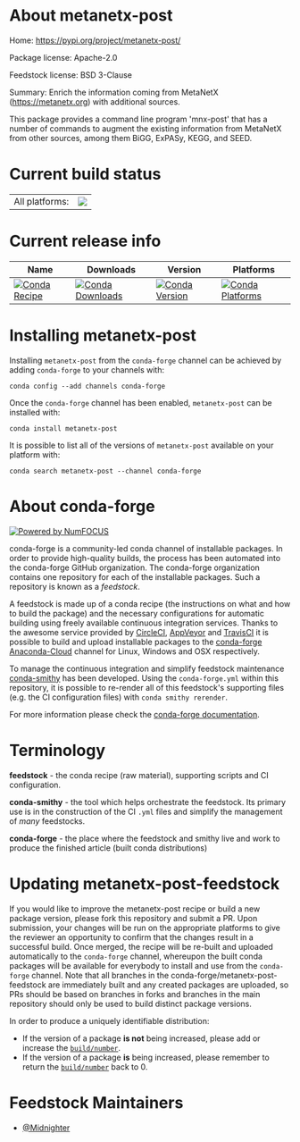 About metanetx-post
===================

Home: https://pypi.org/project/metanetx-post/

Package license: Apache-2.0

Feedstock license: BSD 3-Clause

Summary: Enrich the information coming from MetaNetX (https://metanetx.org) with additional sources.

This package provides a command line program 'mnx-post' that has a number of
commands to augment the existing information from MetaNetX from other
sources, among them BiGG, ExPASy, KEGG, and SEED.


Current build status
====================


<table><tr><td>All platforms:</td>
    <td>
      <a href="https://dev.azure.com/conda-forge/feedstock-builds/_build/latest?definitionId=9238&branchName=master">
        <img src="https://dev.azure.com/conda-forge/feedstock-builds/_apis/build/status/metanetx-post-feedstock?branchName=master">
      </a>
    </td>
  </tr>
</table>

Current release info
====================

| Name | Downloads | Version | Platforms |
| --- | --- | --- | --- |
| [![Conda Recipe](https://img.shields.io/badge/recipe-metanetx--post-green.svg)](https://anaconda.org/conda-forge/metanetx-post) | [![Conda Downloads](https://img.shields.io/conda/dn/conda-forge/metanetx-post.svg)](https://anaconda.org/conda-forge/metanetx-post) | [![Conda Version](https://img.shields.io/conda/vn/conda-forge/metanetx-post.svg)](https://anaconda.org/conda-forge/metanetx-post) | [![Conda Platforms](https://img.shields.io/conda/pn/conda-forge/metanetx-post.svg)](https://anaconda.org/conda-forge/metanetx-post) |

Installing metanetx-post
========================

Installing `metanetx-post` from the `conda-forge` channel can be achieved by adding `conda-forge` to your channels with:

```
conda config --add channels conda-forge
```

Once the `conda-forge` channel has been enabled, `metanetx-post` can be installed with:

```
conda install metanetx-post
```

It is possible to list all of the versions of `metanetx-post` available on your platform with:

```
conda search metanetx-post --channel conda-forge
```


About conda-forge
=================

[![Powered by NumFOCUS](https://img.shields.io/badge/powered%20by-NumFOCUS-orange.svg?style=flat&colorA=E1523D&colorB=007D8A)](http://numfocus.org)

conda-forge is a community-led conda channel of installable packages.
In order to provide high-quality builds, the process has been automated into the
conda-forge GitHub organization. The conda-forge organization contains one repository
for each of the installable packages. Such a repository is known as a *feedstock*.

A feedstock is made up of a conda recipe (the instructions on what and how to build
the package) and the necessary configurations for automatic building using freely
available continuous integration services. Thanks to the awesome service provided by
[CircleCI](https://circleci.com/), [AppVeyor](https://www.appveyor.com/)
and [TravisCI](https://travis-ci.com/) it is possible to build and upload installable
packages to the [conda-forge](https://anaconda.org/conda-forge)
[Anaconda-Cloud](https://anaconda.org/) channel for Linux, Windows and OSX respectively.

To manage the continuous integration and simplify feedstock maintenance
[conda-smithy](https://github.com/conda-forge/conda-smithy) has been developed.
Using the ``conda-forge.yml`` within this repository, it is possible to re-render all of
this feedstock's supporting files (e.g. the CI configuration files) with ``conda smithy rerender``.

For more information please check the [conda-forge documentation](https://conda-forge.org/docs/).

Terminology
===========

**feedstock** - the conda recipe (raw material), supporting scripts and CI configuration.

**conda-smithy** - the tool which helps orchestrate the feedstock.
                   Its primary use is in the construction of the CI ``.yml`` files
                   and simplify the management of *many* feedstocks.

**conda-forge** - the place where the feedstock and smithy live and work to
                  produce the finished article (built conda distributions)


Updating metanetx-post-feedstock
================================

If you would like to improve the metanetx-post recipe or build a new
package version, please fork this repository and submit a PR. Upon submission,
your changes will be run on the appropriate platforms to give the reviewer an
opportunity to confirm that the changes result in a successful build. Once
merged, the recipe will be re-built and uploaded automatically to the
`conda-forge` channel, whereupon the built conda packages will be available for
everybody to install and use from the `conda-forge` channel.
Note that all branches in the conda-forge/metanetx-post-feedstock are
immediately built and any created packages are uploaded, so PRs should be based
on branches in forks and branches in the main repository should only be used to
build distinct package versions.

In order to produce a uniquely identifiable distribution:
 * If the version of a package **is not** being increased, please add or increase
   the [``build/number``](https://conda.io/docs/user-guide/tasks/build-packages/define-metadata.html#build-number-and-string).
 * If the version of a package **is** being increased, please remember to return
   the [``build/number``](https://conda.io/docs/user-guide/tasks/build-packages/define-metadata.html#build-number-and-string)
   back to 0.

Feedstock Maintainers
=====================

* [@Midnighter](https://github.com/Midnighter/)

